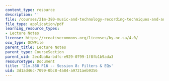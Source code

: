 ```yaml
---
content_type: resource
description: ''
file: /courses/21m-380-music-and-technology-recording-techniques-and-audio-production-fall-2016/3d1ad46c70990bc84a84a9721aeb9356_MIT21M_380F16_ses08_note.pdf
file_type: application/pdf
learning_resource_types:
- Lecture Notes
license: https://creativecommons.org/licenses/by-nc-sa/4.0/
ocw_type: OCWFile
parent_title: Lecture Notes
parent_type: CourseSection
parent_uid: 2ec4ba6a-bdfc-e929-0799-1f8fb1b9ada3
resourcetype: Document
title: '21m.380 F16 -- Session 8: Filters & EQs'
uid: 3d1ad46c-7099-0bc8-4a84-a9721aeb9356
---
```

